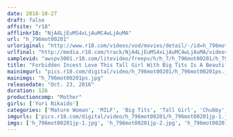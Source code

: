 ```yaml
---
date: 2018-10-27
draft: false
affsite: "r18"
afflinkr18: "NjA4LjEuMS4xLjAuMC4wLjAuMA"
url: "h_796mot00201"
urloriginal: "http://www.r18.com/videos/vod/movies/detail/-/id=h_796mot00201"
urlfinal: "http://media.r18.com/track/NjA4LjEuMS4xLjAuMC4wLjAuMA/videos/vod/movies/detail/-/id=h_796mot00201"
samplevid: "awspv3001.r18.com/litevideo/freepv/h/h_7/h_796mot00201/h_796mot00201_dmb_w.mp4"
title: "Forbidden Incest Love This Tall Girl With Big Tits Is A Beautiful Mother Yuri Nikaido, Age 36, H Cup Tits(97cm), 95cm Hips, and 170cm Tall"
mainimgurl: "pics.r18.com/digital/video/h_796mot00201/h_796mot00201ps.jpg"
mainimgs: "h_796mot00201ps.jpg"
releasedate: "Oct. 23, 2016"
duration: 126
productioncomp: "Mother"
girls: ['Yuri Nikaido']
categories: ['Mature Woman', 'MILF', 'Big Tits', 'Tall Girl', 'Chubby', 'Relatives', 'Ass Lover', 'Featured Actress', 'Hi-Def']
imgurls: ['pics.r18.com/digital/video/h_796mot00201/h_796mot00201jp-1.jpg', 'pics.r18.com/digital/video/h_796mot00201/h_796mot00201jp-2.jpg', 'pics.r18.com/digital/video/h_796mot00201/h_796mot00201jp-3.jpg', 'pics.r18.com/digital/video/h_796mot00201/h_796mot00201jp-4.jpg', 'pics.r18.com/digital/video/h_796mot00201/h_796mot00201jp-5.jpg', 'pics.r18.com/digital/video/h_796mot00201/h_796mot00201jp-6.jpg', 'pics.r18.com/digital/video/h_796mot00201/h_796mot00201jp-7.jpg', 'pics.r18.com/digital/video/h_796mot00201/h_796mot00201jp-8.jpg', 'pics.r18.com/digital/video/h_796mot00201/h_796mot00201jp-9.jpg', 'pics.r18.com/digital/video/h_796mot00201/h_796mot00201jp-10.jpg', 'pics.r18.com/digital/video/h_796mot00201/h_796mot00201jp-11.jpg', 'pics.r18.com/digital/video/h_796mot00201/h_796mot00201jp-12.jpg', 'pics.r18.com/digital/video/h_796mot00201/h_796mot00201jp-13.jpg', 'pics.r18.com/digital/video/h_796mot00201/h_796mot00201jp-14.jpg', 'pics.r18.com/digital/video/h_796mot00201/h_796mot00201jp-15.jpg', 'pics.r18.com/digital/video/h_796mot00201/h_796mot00201jp-16.jpg', 'pics.r18.com/digital/video/h_796mot00201/h_796mot00201jp-17.jpg', 'pics.r18.com/digital/video/h_796mot00201/h_796mot00201jp-18.jpg', 'pics.r18.com/digital/video/h_796mot00201/h_796mot00201jp-19.jpg', 'pics.r18.com/digital/video/h_796mot00201/h_796mot00201jp-20.jpg']
imgs: ['h_796mot00201jp-1.jpg', 'h_796mot00201jp-2.jpg', 'h_796mot00201jp-3.jpg', 'h_796mot00201jp-4.jpg', 'h_796mot00201jp-5.jpg', 'h_796mot00201jp-6.jpg', 'h_796mot00201jp-7.jpg', 'h_796mot00201jp-8.jpg', 'h_796mot00201jp-9.jpg', 'h_796mot00201jp-10.jpg', 'h_796mot00201jp-11.jpg', 'h_796mot00201jp-12.jpg', 'h_796mot00201jp-13.jpg', 'h_796mot00201jp-14.jpg', 'h_796mot00201jp-15.jpg', 'h_796mot00201jp-16.jpg', 'h_796mot00201jp-17.jpg', 'h_796mot00201jp-18.jpg', 'h_796mot00201jp-19.jpg', 'h_796mot00201jp-20.jpg']
---
```

